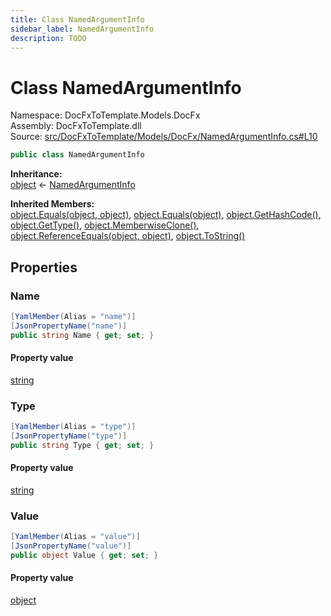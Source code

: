 ```yaml
---
title: Class NamedArgumentInfo
sidebar_label: NamedArgumentInfo
description: TODO
---
```


# Class NamedArgumentInfo
Namespace: DocFxToTemplate.Models.DocFx   
Assembly: DocFxToTemplate.dll  
Source: [src/DocFxToTemplate/Models/DocFx/NamedArgumentInfo.cs#L10](https://github.com/k-wojcik/DocFxToTemplate/blob/master/src/DocFxToTemplate/Models/DocFx/NamedArgumentInfo.cs#L10)    
   

```csharp title="src/DocFxToTemplate/Models/DocFx/NamedArgumentInfo.cs#L10" 
public class NamedArgumentInfo
```

**Inheritance:**   
[object](https://learn.microsoft.com/dotnet/api/system.object) &lt;- 
[NamedArgumentInfo](../DocFxToTemplate.Models.DocFx/NamedArgumentInfo)   

**Inherited Members:**   
[object.Equals(object, object)](https://learn.microsoft.com/dotnet/api/system.object.equals#system-object-equals(system-object-system-object)), [object.Equals(object)](https://learn.microsoft.com/dotnet/api/system.object.equals#system-object-equals(system-object)), [object.GetHashCode()](https://learn.microsoft.com/dotnet/api/system.object.gethashcode), [object.GetType()](https://learn.microsoft.com/dotnet/api/system.object.gettype), [object.MemberwiseClone()](https://learn.microsoft.com/dotnet/api/system.object.memberwiseclone), [object.ReferenceEquals(object, object)](https://learn.microsoft.com/dotnet/api/system.object.referenceequals), [object.ToString()](https://learn.microsoft.com/dotnet/api/system.object.tostring)   

   

## Properties
### Name
   
            
```csharp title="src/DocFxToTemplate/Models/DocFx/NamedArgumentInfo.cs#L12"
[YamlMember(Alias = "name")]
[JsonPropertyName("name")]
public string Name { get; set; }
```   

#### Property value
[string](https://learn.microsoft.com/dotnet/api/system.string)   
   
### Type
   
            
```csharp title="src/DocFxToTemplate/Models/DocFx/NamedArgumentInfo.cs#L16"
[YamlMember(Alias = "type")]
[JsonPropertyName("type")]
public string Type { get; set; }
```   

#### Property value
[string](https://learn.microsoft.com/dotnet/api/system.string)   
   
### Value
   
            
```csharp title="src/DocFxToTemplate/Models/DocFx/NamedArgumentInfo.cs#L21"
[YamlMember(Alias = "value")]
[JsonPropertyName("value")]
public object Value { get; set; }
```   

#### Property value
[object](https://learn.microsoft.com/dotnet/api/system.object)   
   
   

   

   

   

   

   